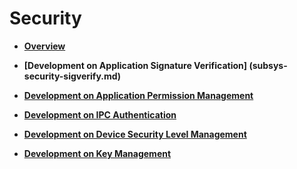 # Security<a name="EN-US_TOPIC_0000001157319395"></a>

-   **[Overview](subsys-security-overview.md)**

-   **[Development on Application Signature Verification] (subsys-security-sigverify.md)**

-   **[Development on Application Permission Management](subsys-security-rightmanagement.md)**

-   **[Development on IPC Authentication](subsys-security-communicationverify.md)**

-   **[Development on Device Security Level Management](subsys-security-devicesecuritylevel.md)**

-   **[Development on Key Management](subsys-security-huks.md)**
